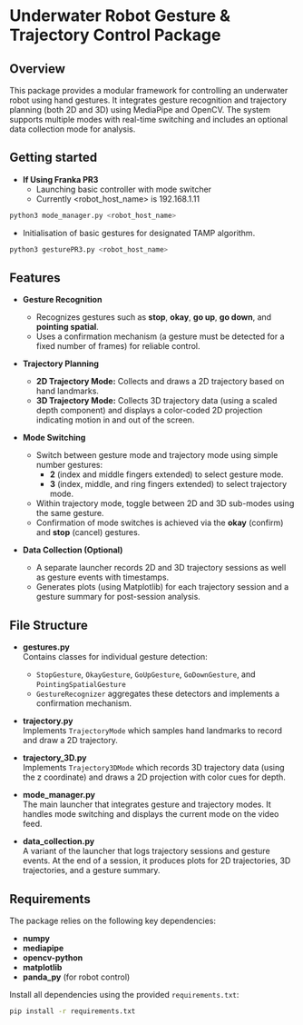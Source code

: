 # Underwater Robot Gesture & Trajectory Control Package

## Overview

This package provides a modular framework for controlling an underwater robot using hand gestures. It integrates gesture recognition and trajectory planning (both 2D and 3D) using MediaPipe and OpenCV. The system supports multiple modes with real-time switching and includes an optional data collection mode for analysis.

## Getting started

- **If Using Franka PR3**
  - Launching basic controller with mode switcher
  - Currently <robot_host_name> is 192.168.1.11
```bash
python3 mode_manager.py <robot_host_name>
```
  - Initialisation of basic gestures for designated TAMP algorithm.
```bash
python3 gesturePR3.py <robot_host_name>
```

## Features

- **Gesture Recognition**
  - Recognizes gestures such as **stop**, **okay**, **go up**, **go down**, and **pointing spatial**.
  - Uses a confirmation mechanism (a gesture must be detected for a fixed number of frames) for reliable control.

- **Trajectory Planning**
  - **2D Trajectory Mode:** Collects and draws a 2D trajectory based on hand landmarks.
  - **3D Trajectory Mode:** Collects 3D trajectory data (using a scaled depth component) and displays a color-coded 2D projection indicating motion in and out of the screen.

- **Mode Switching**
  - Switch between gesture mode and trajectory mode using simple number gestures:
    - **2** (index and middle fingers extended) to select gesture mode.
    - **3** (index, middle, and ring fingers extended) to select trajectory mode.
  - Within trajectory mode, toggle between 2D and 3D sub-modes using the same gesture.
  - Confirmation of mode switches is achieved via the **okay** (confirm) and **stop** (cancel) gestures.

- **Data Collection (Optional)**
  - A separate launcher records 2D and 3D trajectory sessions as well as gesture events with timestamps.
  - Generates plots (using Matplotlib) for each trajectory session and a gesture summary for post-session analysis.

## File Structure

- **gestures.py**  
  Contains classes for individual gesture detection:
  - `StopGesture`, `OkayGesture`, `GoUpGesture`, `GoDownGesture`, and `PointingSpatialGesture`
  - `GestureRecognizer` aggregates these detectors and implements a confirmation mechanism.

- **trajectory.py**  
  Implements `TrajectoryMode` which samples hand landmarks to record and draw a 2D trajectory.

- **trajectory_3D.py**  
  Implements `Trajectory3DMode` which records 3D trajectory data (using the z coordinate) and draws a 2D projection with color cues for depth.

- **mode_manager.py**  
  The main launcher that integrates gesture and trajectory modes. It handles mode switching and displays the current mode on the video feed.

- **data_collection.py**  
  A variant of the launcher that logs trajectory sessions and gesture events. At the end of a session, it produces plots for 2D trajectories, 3D trajectories, and a gesture summary.

## Requirements

The package relies on the following key dependencies:

- **numpy**
- **mediapipe**
- **opencv-python**
- **matplotlib**
- **panda_py** (for robot control)

Install all dependencies using the provided `requirements.txt`:

```bash
pip install -r requirements.txt
